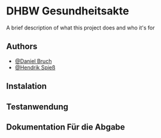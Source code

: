 # DHBW Gesundheitsakte

A brief description of what this project does and who it's for


## Authors

- [@Daniel Bruch](https://github.com/vNmven0m)
- [@Hendrik Spieß](https://github.com/Henn1ngS)


## Instalation
## Testanwendung
## Dokumentation Für die Abgabe
